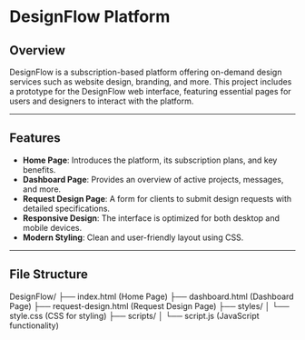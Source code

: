 # DesignFlow Platform

## Overview
DesignFlow is a subscription-based platform offering on-demand design services such as website design, branding, and more. This project includes a prototype for the DesignFlow web interface, featuring essential pages for users and designers to interact with the platform.

---

## Features
- **Home Page**: Introduces the platform, its subscription plans, and key benefits.
- **Dashboard Page**: Provides an overview of active projects, messages, and more.
- **Request Design Page**: A form for clients to submit design requests with detailed specifications.
- **Responsive Design**: The interface is optimized for both desktop and mobile devices.
- **Modern Styling**: Clean and user-friendly layout using CSS.

---

## File Structure
DesignFlow/ ├── index.html (Home Page) ├── dashboard.html (Dashboard Page) ├── request-design.html (Request Design Page) ├── styles/ │ └── style.css (CSS for styling) ├── scripts/ │ └── script.js (JavaScript functionality)
